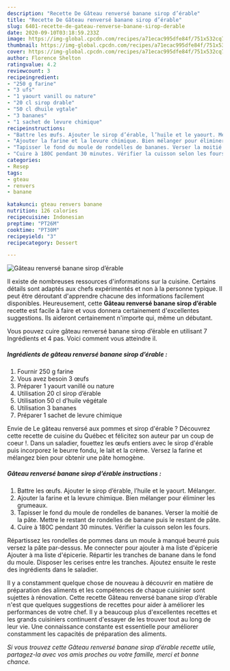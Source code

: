 ```yaml
---
description: "Recette De Gâteau renversé banane sirop d’érable"
title: "Recette De Gâteau renversé banane sirop d’érable"
slug: 6401-recette-de-gateau-renverse-banane-sirop-derable
date: 2020-09-10T03:18:59.233Z
image: https://img-global.cpcdn.com/recipes/a71ecac995dfe84f/751x532cq70/gateau-renverse-banane-sirop-derable-photo-principale-de-la-recette.jpg
thumbnail: https://img-global.cpcdn.com/recipes/a71ecac995dfe84f/751x532cq70/gateau-renverse-banane-sirop-derable-photo-principale-de-la-recette.jpg
cover: https://img-global.cpcdn.com/recipes/a71ecac995dfe84f/751x532cq70/gateau-renverse-banane-sirop-derable-photo-principale-de-la-recette.jpg
author: Florence Shelton
ratingvalue: 4.2
reviewcount: 3
recipeingredient:
- "250 g farine"
- "3 ufs"
- "1 yaourt vanill ou nature"
- "20 cl sirop drable"
- "50 cl dhuile vgtale"
- "3 bananes"
- "1 sachet de levure chimique"
recipeinstructions:
- "Battre les œufs. Ajouter le sirop d’érable, l’huile et le yaourt. Mélanger."
- "Ajouter la farine et la levure chimique. Bien mélanger pour éliminer les grumeaux."
- "Tapisser le fond du moule de rondelles de bananes. Verser la moitié de la pâte. Mettre le restant de rondelles de banane puis le restant de pâte."
- "Cuire à 180C pendant 30 minutes. Vérifier la cuisson selon les fours."
categories:
- Resep
tags:
- gteau
- renvers
- banane

katakunci: gteau renvers banane 
nutrition: 126 calories
recipecuisine: Indonesian
preptime: "PT26M"
cooktime: "PT30M"
recipeyield: "3"
recipecategory: Dessert

---
```



![Gâteau renversé banane sirop d’érable](https://img-global.cpcdn.com/recipes/a71ecac995dfe84f/751x532cq70/gateau-renverse-banane-sirop-derable-photo-principale-de-la-recette.jpg)

Il existe de nombreuses ressources d'informations sur la cuisine. Certains détails sont adaptés aux chefs expérimentés et non à la personne typique. Il peut être déroutant d'apprendre chacune des informations facilement disponibles. Heureusement, cette <strong> Gâteau renversé banane sirop d’érable </strong> recette est facile à faire et vous donnera certainement d'excellentes suggestions. Ils aideront certainement n'importe qui, même un débutant.

<!--inarticleads1-->

Vous pouvez cuire gâteau renversé banane sirop d’érable en utilisant 7 Ingrédients et 4 pas. Voici comment vous atteindre il.

##### Ingrédients de gâteau renversé banane sirop d’érable :

1. Fournir 250 g farine
1. Vous avez besoin 3 œufs
1. Préparer 1 yaourt vanillé ou nature
1. Utilisation 20 cl sirop d’érable
1. Utilisation 50 cl d’huile végétale
1. Utilisation 3 bananes
1. Préparer 1 sachet de levure chimique


Envie de Le gâteau renversé aux pommes et sirop d&#39;érable ? Découvrez cette recette de cuisine du Québec et félicitez son auteur par un coup de coeur !. Dans un saladier, fouettez les œufs entiers avec le sirop d&#39;érable puis incorporez le beurre fondu, le lait et la crème. Versez la farine et mélangez bien pour obtenir une pâte homogène. 

<!--inarticleads2-->

##### Gâteau renversé banane sirop d’érable instructions :

1. Battre les œufs. Ajouter le sirop d’érable, l’huile et le yaourt. Mélanger.
1. Ajouter la farine et la levure chimique. Bien mélanger pour éliminer les grumeaux.
1. Tapisser le fond du moule de rondelles de bananes. Verser la moitié de la pâte. Mettre le restant de rondelles de banane puis le restant de pâte.
1. Cuire à 180C pendant 30 minutes. Vérifier la cuisson selon les fours.


Répartissez les rondelles de pommes dans un moule à manqué beurré puis versez la pâte par-dessus. Me connecter pour ajouter à ma liste d&#39;épicerie Ajouter à ma liste d&#39;épicerie. Répartir les tranches de banane dans le fond du moule. Disposer les cerises entre les tranches. Ajoutez ensuite le reste des ingrédients dans le saladier. 

<!--inarticleads1-->

<p>
Il y a constamment quelque chose de nouveau à découvrir en matière de préparation des aliments et les compétences de chaque cuisinier sont sujettes à rénovation. Cette recette Gâteau renversé banane sirop d’érable n'est que quelques suggestions de recettes pour aider à améliorer les performances de votre chef. Il y a beaucoup plus d'excellentes recettes et les grands cuisiniers continuent d'essayer de les trouver tout au long de leur vie. Une connaissance constante est essentielle pour améliorer constamment les capacités de préparation des aliments.
</p>

<p>
<i>Si vous trouvez cette Gâteau renversé banane sirop d’érable recette utile, partagez-la avec vos amis proches ou votre famille, merci et bonne chance.</i>
</p>
